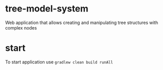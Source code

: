 # tree-model-system
Web application that allows creating and manipulating tree structures with complex nodes

# start

To start application use `gradlew clean build runAll`